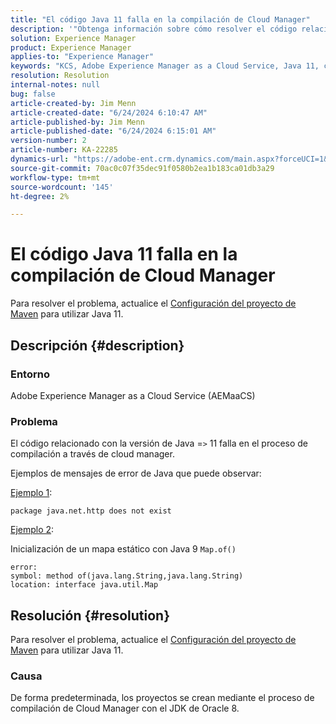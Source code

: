 ```yaml
---
title: "El código Java 11 falla en la compilación de Cloud Manager"
description: '"Obtenga información sobre cómo resolver el código relacionado con la versión 11 de Java que falla en el proceso de compilación a través del Cloud Manager".'
solution: Experience Manager
product: Experience Manager
applies-to: "Experience Manager"
keywords: "KCS, Adobe Experience Manager as a Cloud Service, Java 11, código, Cloud Manager, AEMaaCS, Solución de problemas"
resolution: Resolution
internal-notes: null
bug: false
article-created-by: Jim Menn
article-created-date: "6/24/2024 6:10:47 AM"
article-published-by: Jim Menn
article-published-date: "6/24/2024 6:15:01 AM"
version-number: 2
article-number: KA-22285
dynamics-url: "https://adobe-ent.crm.dynamics.com/main.aspx?forceUCI=1&pagetype=entityrecord&etn=knowledgearticle&id=8681fd79-f031-ef11-8409-000d3a5a67ba"
source-git-commit: 70ac0c07f35dec91f0580b2ea1b183ca01db3a29
workflow-type: tm+mt
source-wordcount: '145'
ht-degree: 2%

---
```


# El código Java 11 falla en la compilación de Cloud Manager


Para resolver el problema, actualice el [Configuración del proyecto de Maven](https://experienceleague.adobe.com/docs/experience-manager-cloud-manager/content/getting-started/project-creation/build-environment.html#maven-toolchains) para utilizar Java 11.

## Descripción {#description}


### <b>Entorno</b>

Adobe Experience Manager as a Cloud Service (AEMaaCS)

### <b>Problema</b>

El código relacionado con la versión de Java =`>`  11 falla en el proceso de compilación a través de cloud manager.

Ejemplos de mensajes de error de Java que puede observar:

<u>Ejemplo 1</u>:


```
package java.net.http does not exist
```


<u>Ejemplo 2</u>:

Inicialización de un mapa estático con Java 9 `Map.of()`


```
error:
symbol: method of(java.lang.String,java.lang.String)
location: interface java.util.Map
```



## Resolución {#resolution}


Para resolver el problema, actualice el [Configuración del proyecto de Maven](https://experienceleague.adobe.com/docs/experience-manager-cloud-manager/content/getting-started/project-creation/build-environment.html#maven-toolchains) para utilizar Java 11.

### <b>Causa</b>

De forma predeterminada, los proyectos se crean mediante el proceso de compilación de Cloud Manager con el JDK de Oracle 8.
